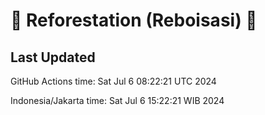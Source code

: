 
# 🌳 Reforestation (Reboisasi) 🌲

## Last Updated

GitHub Actions time: Sat Jul  6 08:22:21 UTC 2024

Indonesia/Jakarta time: Sat Jul  6 15:22:21 WIB 2024
